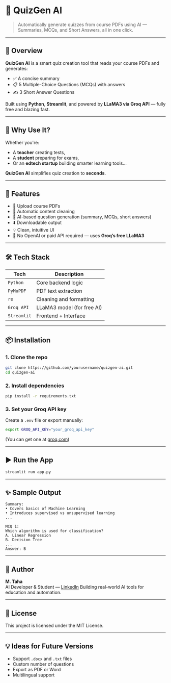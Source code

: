 # 📘 QuizGen AI

> Automatically generate quizzes from course PDFs using AI — Summaries, MCQs, and Short Answers, all in one click.

---

## 🚀 Overview

**QuizGen AI** is a smart quiz creation tool that reads your course PDFs and generates:

- ✅ A concise summary
- 📋 5 Multiple-Choice Questions (MCQs) with answers
- ✍️ 3 Short Answer Questions

Built using **Python**, **Streamlit**, and powered by **LLaMA3 via Groq API** — fully free and blazing fast.

---

## 🧠 Why Use It?

Whether you're:
- A **teacher** creating tests,
- A **student** preparing for exams,
- Or an **edtech startup** building smarter learning tools...

**QuizGen AI** simplifies quiz creation to **seconds**.

---

## 📂 Features

- 📄 Upload course PDFs
- 🧹 Automatic content cleaning
- 🤖 AI-based question generation (summary, MCQs, short answers)
- ⬇️ Downloadable output
- 💡 Clean, intuitive UI
- 🔌 No OpenAI or paid API required — uses **Groq’s free LLaMA3**

---

## 🛠️ Tech Stack

| Tech       | Description                |
|------------|----------------------------|
| `Python`   | Core backend logic         |
| `PyMuPDF`  | PDF text extraction        |
| `re`       | Cleaning and formatting    |
| `Groq API` | LLaMA3 model (for free AI) |
| `Streamlit`| Frontend + Interface       |

---

## 📦 Installation

### 1. Clone the repo

```bash
git clone https://github.com/yourusername/quizgen-ai.git
cd quizgen-ai
```

### 2. Install dependencies

```bash
pip install -r requirements.txt
```

### 3. Set your Groq API key

Create a `.env` file or export manually:

```bash
export GROQ_API_KEY="your_groq_api_key"
```

(You can get one at [groq.com](https://groq.com))

---

## ▶️ Run the App

```bash
streamlit run app.py
```

---

## ✨ Sample Output

```
Summary:
• Covers basics of Machine Learning
• Introduces supervised vs unsupervised learning
...

MCQ 1:
Which algorithm is used for classification?
A. Linear Regression
B. Decision Tree
...
Answer: B
```

---

## 👤 Author

**M. Taha**  
AI Developer & Student — [LinkedIn](https://www.linkedin.com/in/muhammad-taha-6651a72a1/)
Building real-world AI tools for education and automation.

---

## 📝 License

This project is licensed under the MIT License.

---

## 💡 Ideas for Future Versions

- Support `.docx` and `.txt` files
- Custom number of questions
- Export as PDF or Word
- Multilingual support
